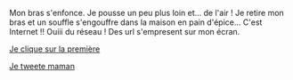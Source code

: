 Mon bras s'enfonce. Je pousse un peu plus loin et... de l'air !
Je retire mon bras et un souffle s'engouffre dans la maison en pain d'épice...
C'est Internet !! Ouiii du réseau ! Des url s'empresent sur mon écran.

[Je clique sur la première](https://www.youtube.com/watch?v=oHg5SJYRHA0)

[Je tweete maman](../../appel-maman/twitter/tweet.md)